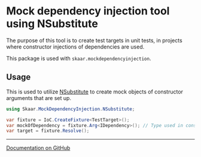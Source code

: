 Mock dependency injection tool using NSubstitute
===

The purpose of this tool is to create test targets in unit tests,
in projects where constructor injections of dependencies are used.

This package is used with `skaar.mockdependencyinjection`.

## Usage

This is used to utilize [NSubstitute](https://nsubstitute.github.io/) to
create mock objects of constructor arguments that are set up.

```C#
using Skaar.MockDependencyInjection.NSubstitute;

var fixture = IoC.CreateFixture<TestTarget>();
var mockOfDependency = fixture.Arg<IDependency>(); // Type used in constructor of TestTarget
var target = fixture.Resolve();
```

---

[Documentation on GitHub](https://github.com/oyms/MockDependencyInjection/blob/main/README.md)